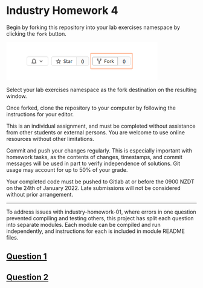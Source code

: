 # Industry Homework 4

Begin by forking this repository into your lab exercises namespace by clicking the ```fork``` button.

![](./spec/template/fork-button.png)

Select your lab exercises namespace as the fork destination on the resulting window.

Once forked, clone the repository to your computer by following the instructions for your editor.

This is an individual assignment, and must be completed without assistance from other students or external persons. You are welcome to use online resources without other limitations.

Commit and push your changes regularly. This is especially important with homework tasks, as the contents of changes, timestamps, and commit messages will be used in part to verify independence of solutions. Git usage may account for up to 50% of your grade.

Your completed code must be pushed to Gitlab at or before the 0900 NZDT on the 24th of January 2022. Late submissions will not be considered without prior arrangement.

---

To address issues with industry-homework-01, where errors in one question prevented compiling and testing others, this project has split each question into separate modules. Each module can be compiled and run independently, and instructions for each is included in module README files.

## [Question 1](./spaceship/README.md)

## [Question 2](./thumbnail-generator/README.md)
